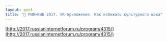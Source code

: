 ```yaml
---
layout: post
title: "🎤 РИФ+КИБ 2017. VR-приложение. Как избежать культурного шока"
---
```


[http://2017.russianinternetforum.ru/program/4315/](http://2017.russianinternetforum.ru/program/4315/)